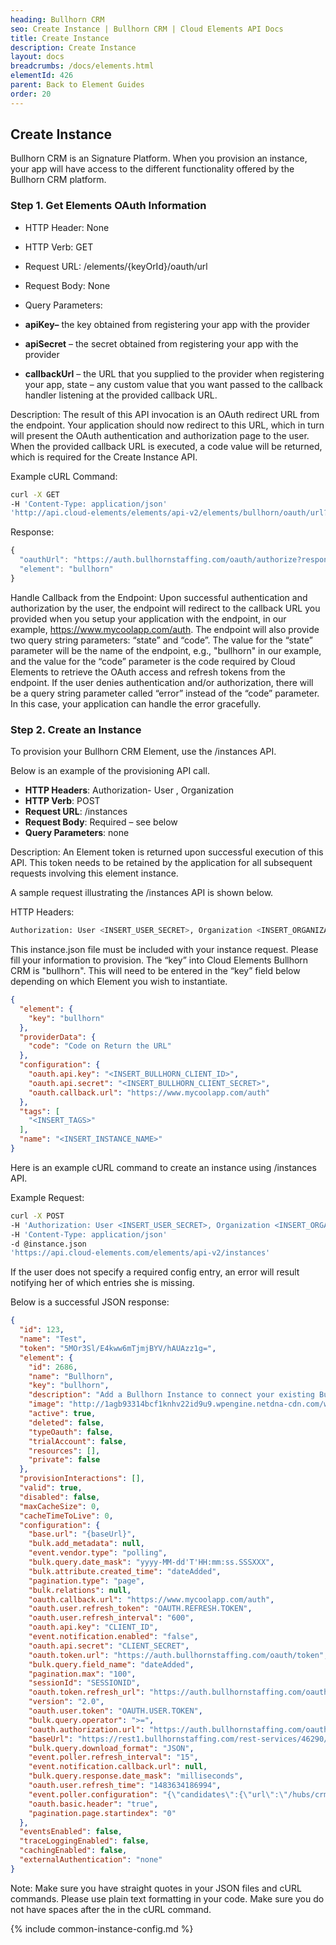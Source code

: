 ```yaml
---
heading: Bullhorn CRM
seo: Create Instance | Bullhorn CRM | Cloud Elements API Docs
title: Create Instance
description: Create Instance
layout: docs
breadcrumbs: /docs/elements.html
elementId: 426
parent: Back to Element Guides
order: 20
---
```


## Create Instance

Bullhorn CRM is an Signature Platform. When you provision an instance, your app will have access to the different functionality offered by the Bullhorn CRM platform.

### Step 1. Get Elements OAuth Information

* HTTP Header: None
* HTTP Verb: GET
* Request URL: /elements/{keyOrId}/oauth/url
* Request Body: None
* Query Parameters:

* __apiKey–__ the key obtained from registering your app with the provider
* __apiSecret__ – the secret obtained from registering your app with the provider
* __callbackUrl__ – the URL that you supplied to the provider when registering your app, state – any custom value that you want passed to the callback handler listening at the provided callback URL.

Description: The result of this API invocation is an OAuth redirect URL from the endpoint. Your application should now redirect to this URL, which in turn will present the OAuth authentication and authorization page to the user. When the provided callback URL is executed, a code value will be returned, which is required for the Create Instance API.

Example cURL Command:

```bash
curl -X GET
-H 'Content-Type: application/json'
'http://api.cloud-elements/elements/api-v2/elements/bullhorn/oauth/url?apiKey=insert_bullhorn_client_id&apiSecret=insert_bullhorn_client_secret&callbackUrl=www.mycoolapp.com/auth'
```

Response:

```javascript
{
  "oauthUrl": "https://auth.bullhornstaffing.com/oauth/authorize?response_type=code&redirect_uri=https%3A%2F%2mycoolapp.com%2Fauth&state=bullhorn&client_id=bullhorn_client_id",
  "element": "bullhorn"
}
```

Handle Callback from the Endpoint:
Upon successful authentication and authorization by the user, the endpoint will redirect to the callback URL you provided when you setup your application with the endpoint, in our example, https://www.mycoolapp.com/auth. The endpoint will also provide two query string parameters: “state” and “code”. The value for the “state” parameter will be the name of the endpoint, e.g., "bullhorn" in our example, and the value for the “code” parameter is the code required by Cloud Elements to retrieve the OAuth access and refresh tokens from the endpoint. If the user denies authentication and/or authorization, there will be a query string parameter called “error” instead of the “code” parameter. In this case, your application can handle the error gracefully.

### Step 2. Create an Instance

To provision your Bullhorn CRM Element, use the /instances API.

Below is an example of the provisioning API call.

* __HTTP Headers__: Authorization- User <user secret>, Organization <organization secret>
* __HTTP Verb__: POST
* __Request URL__: /instances
* __Request Body__: Required – see below
* __Query Parameters__: none

Description: An Element token is returned upon successful execution of this API. This token needs to be retained by the application for all subsequent requests involving this element instance.

A sample request illustrating the /instances API is shown below.

HTTP Headers:

```bash
Authorization: User <INSERT_USER_SECRET>, Organization <INSERT_ORGANIZATION_SECRET>

```
This instance.json file must be included with your instance request.  Please fill your information to provision.  The “key” into Cloud Elements Bullhorn CRM is "bullhorn".  This will need to be entered in the “key” field below depending on which Element you wish to instantiate.

```json
{
  "element": {
    "key": "bullhorn"
  },
  "providerData": {
    "code": "Code on Return the URL"
  },
  "configuration": {
    "oauth.api.key": "<INSERT_BULLHORN_CLIENT_ID>",
    "oauth.api.secret": "<INSERT_BULLHORN_CLIENT_SECRET>",
    "oauth.callback.url": "https://www.mycoolapp.com/auth"
  },
  "tags": [
    "<INSERT_TAGS>"
  ],
  "name": "<INSERT_INSTANCE_NAME>"
}
```

Here is an example cURL command to create an instance using /instances API.

Example Request:

```bash
curl -X POST
-H 'Authorization: User <INSERT_USER_SECRET>, Organization <INSERT_ORGANIZATION_SECRET>'
-H 'Content-Type: application/json'
-d @instance.json
'https://api.cloud-elements.com/elements/api-v2/instances'
```

If the user does not specify a required config entry, an error will result notifying her of which entries she is missing.

Below is a successful JSON response:

```json
{
  "id": 123,
  "name": "Test",
  "token": "5MOr3Sl/E4kww6mTjmjBYV/hAUAzz1g=",
  "element": {
    "id": 2686,
    "name": "Bullhorn",
    "key": "bullhorn",
    "description": "Add a Bullhorn Instance to connect your existing Bullhorn account to the CRM Hub, allowing you to manage contacts, leads, accounts, opportunities etc. across multiple CRM Elements. You will need your Bullhorn account information to add an instance.",
    "image": "http://1agb93314bcf1knhv22id9u9.wpengine.netdna-cdn.com/wp-content/themes/bh14/_media/logo_new_color.png",
    "active": true,
    "deleted": false,
    "typeOauth": false,
    "trialAccount": false,
    "resources": [],
    "private": false
  },
  "provisionInteractions": [],
  "valid": true,
  "disabled": false,
  "maxCacheSize": 0,
  "cacheTimeToLive": 0,
  "configuration": {
    "base.url": "{baseUrl}",
    "bulk.add_metadata": null,
    "event.vendor.type": "polling",
    "bulk.query.date_mask": "yyyy-MM-dd'T'HH:mm:ss.SSSXXX",
    "bulk.attribute.created_time": "dateAdded",
    "pagination.type": "page",
    "bulk.relations": null,
    "oauth.callback.url": "https://www.mycoolapp.com/auth",
    "oauth.user.refresh_token": "OAUTH.REFRESH.TOKEN",
    "oauth.user.refresh_interval": "600",
    "oauth.api.key": "CLIENT_ID",
    "event.notification.enabled": "false",
    "oauth.api.secret": "CLIENT_SECRET",
    "oauth.token.url": "https://auth.bullhornstaffing.com/oauth/token",
    "bulk.query.field_name": "dateAdded",
    "pagination.max": "100",
    "sessionId": "SESSIONID",
    "oauth.token.refresh_url": "https://auth.bullhornstaffing.com/oauth/token",
    "version": "2.0",
    "oauth.user.token": "OAUTH.USER.TOKEN",
    "bulk.query.operator": ">=",
    "oauth.authorization.url": "https://auth.bullhornstaffing.com/oauth/authorize",
    "baseUrl": "https://rest1.bullhornstaffing.com/rest-services/46290/",
    "bulk.query.download_format": "JSON",
    "event.poller.refresh_interval": "15",
    "event.notification.callback.url": null,
    "bulk.query.response.date_mask": "milliseconds",
    "oauth.user.refresh_time": "1483634186994",
    "event.poller.configuration": "{\"candidates\":{\"url\":\"/hubs/crm/candidates?where=dateLastModified>'${gmtDate:yyyy-MM-dd'T'HH:mm:ss}'\",\"idField\":\"id\",\"datesConfiguration\":{\"updatedDateField\":\"dateLastModified\",\"updatedDateFormat\":\"milliseconds\",\"createdDateField\":\"dateAdded\",\"createdDateFormat\":\"milliseconds\"}}}",
    "oauth.basic.header": "true",
    "pagination.page.startindex": "0"
  },
  "eventsEnabled": false,
  "traceLoggingEnabled": false,
  "cachingEnabled": false,
  "externalAuthentication": "none"
}
```

Note:  Make sure you have straight quotes in your JSON files and cURL commands.  Please use plain text formatting in your code.  Make sure you do not have spaces after the in the cURL command.

{% include common-instance-config.md %}
